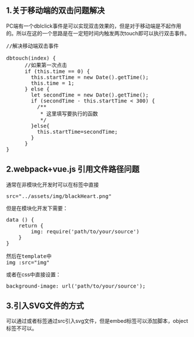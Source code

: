 
## 1.关于移动端的双击问题解决
PC端有一个dblclick事件是可以实现双击效果的，但是对于移动端是不起作用的。所以在这的一个思路是在一定短时间内触发两次touch即可以执行双击事件。
<pre>
//解决移动端双击事件

dbtouch(index) {
      //如果第一次点击
      if (this.time == 0) {
        this.startTime = new Date().getTime();
        this.time = 1;
      } else {
        let secondTime = new Date().getTime();
        if (secondTime - this.startTime < 300) {
          /**
           * 这里填写要执行的函数
           */
        }else{
          this.startTime=secondTime;
        } 
      }
}
</pre>
## 2.webpack+vue.js 引用文件路径问题
通常在非模块化开发时可以在标签中直接
<pre>
src="../assets/img/blackHeart.png"
</pre>
但是在模块化开发下需要：
<pre>
data () {
    return {
        img: require('path/to/your/source')
    }
}

然后在template中
img :src="img" 
</pre>
或者在css中直接设置：
<pre>
background-image: url('path/to/your/source');
</pre>
## 3.引入SVG文件的方式
可以通过<embed>或者<object>标签通过src引入svg文件，但是embed标签可以添加脚本，object标签不可以。
